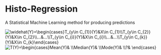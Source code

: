 # Histo-Regression
A Statistical Machine Learning method for producing predictions

<img src="https://latex.codecogs.com/svg.image?&space;\widehat{Y}=\begin{cases}T_{y\in&space;C_{1}}(Y)&X\in&space;C_{1}\\T_{y\in&space;C_{2}}(Y)&X\in&space;C_{2}\\...&...\\T_{y\in&space;C_{i}}(Y)&X\in&space;C_{i}\\...&...\\T_{y\in&space;C_{k}}(Y)&X\in&space;C_{k}\end{cases}&space;" title=" \widehat{Y}=\begin{cases}T_{y\in C_{1}}(Y)&X\in C_{1}\\T_{y\in C_{2}}(Y)&X\in C_{2}\\...&...\\T_{y\in C_{i}}(Y)&X\in C_{i}\\...&...\\T_{y\in C_{k}}(Y)&X\in C_{k}\end{cases} " />


<img src="https://latex.codecogs.com/svg.image?T(Y)=\begin{cases}Mean(Y)&&space;\\Median(Y)&&space;\\Mode(Y)&&space;\\?&&space;\end{cases}&space;" title="T(Y)=\begin{cases}Mean(Y)& \\Median(Y)& \\Mode(Y)& \\?& \end{cases} " />

